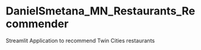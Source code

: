 # DanielSmetana_MN_Restaurants_Recommender
 Streamlit Application to recommend Twin Cities restaurants
